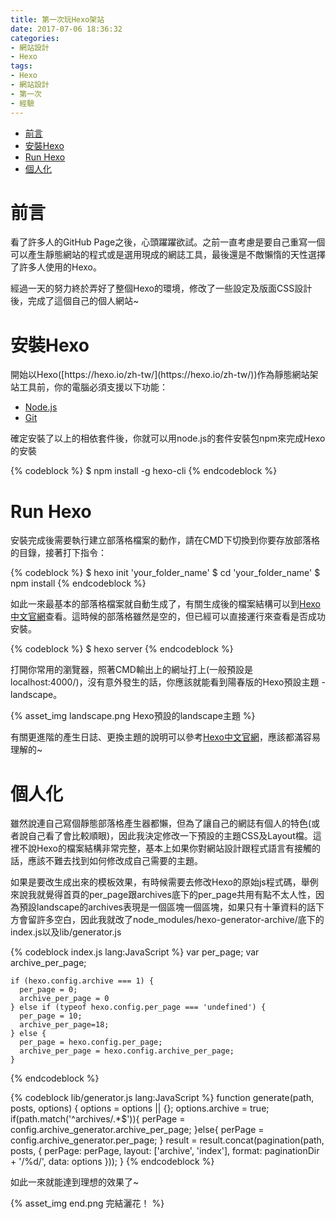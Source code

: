 ```yaml
---
title: 第一次玩Hexo架站
date: 2017-07-06 18:36:32
categories:
- 網站設計
- Hexo
tags:
- Hexo
- 網站設計
- 第一次
- 經驗
---
```

<div class="post-toc-outer">
  <div class="post-toc">
    <ul>
      <li><a href="#header-0">前言</a></li>
      <li><a href="#header-1">安裝Hexo</a></li>
      <li><a href="#header-2">Run Hexo</a></li>
      <li><a href="#header-3">個人化</a></li>
    </ul>
  </div>
</div>
<h1 id="header-0">前言</h1>
看了許多人的GitHub Page之後，心頭躍躍欲試。之前一直考慮是要自己重寫一個可以產生靜態網站的程式或是選用現成的網誌工具，最後還是不敵懶惰的天性選擇了許多人使用的Hexo。

經過一天的努力終於弄好了整個Hexo的環境，修改了一些設定及版面CSS設計後，完成了這個自己的個人網站~

<h1 id="header-1">安裝Hexo</h1>
開始以Hexo([https://hexo.io/zh-tw/](https://hexo.io/zh-tw/))作為靜態網站架站工具前，你的電腦必須支援以下功能：

- [Node.js](http://nodejs.org/)
- [Git](http://git-scm.com/)
<!--more-->

確定安裝了以上的相依套件後，你就可以用node.js的套件安裝包npm來完成Hexo的安裝

{% codeblock %}
   $ npm install -g hexo-cli
{% endcodeblock %}

<h1 id="header-2">Run Hexo</h1>
安裝完成後需要執行建立部落格檔案的動作，請在CMD下切換到你要存放部落格的目錄，接著打下指令：

{% codeblock %}
   $ hexo init 'your_folder_name'
   $ cd 'your_folder_name'
   $ npm install
{% endcodeblock %}

如此一來最基本的部落格檔案就自動生成了，有關生成後的檔案結構可以到[Hexo中文官網](https://hexo.io/zh-tw/docs/setup.html)查看。這時候的部落格雖然是空的，但已經可以直接運行來查看是否成功安裝。

{% codeblock %}
   $ hexo server
{% endcodeblock %}


打開你常用的瀏覽器，照著CMD輸出上的網址打上(一般預設是localhost:4000/)，沒有意外發生的話，你應該就能看到陽春版的Hexo預設主題 - landscape。

{% asset_img landscape.png Hexo預設的landscape主題 %}

有關更進階的產生日誌、更換主題的說明可以參考[Hexo中文官網](https://hexo.io/zh-tw/docs/setup.html)，應該都滿容易理解的~

<h1 id="header-3">個人化</h1>
雖然說連自己寫個靜態部落格產生器都懶，但為了讓自己的網誌有個人的特色(或者說自己看了會比較順眼)，因此我決定修改一下預設的主題CSS及Layout檔。這裡不說Hexo的檔案結構非常完整，基本上如果你對網站設計跟程式語言有接觸的話，應該不難去找到如何修改成自己需要的主題。

如果是要改生成出來的模板效果，有時候需要去修改Hexo的原始js程式碼，舉例來說我就覺得首頁的per_page跟archives底下的per_page共用有點不太人性，因為預設landscape的archives表現是一個區塊一個區塊，如果只有十筆資料的話下方會留許多空白，因此我就改了node_modules/hexo-generator-archive/底下的index.js以及lib/generator.js

{% codeblock index.js lang:JavaScript %}
	var per_page;
	var archive_per_page;
	
	if (hexo.config.archive === 1) {
	  per_page = 0;
	  archive_per_page = 0
	} else if (typeof hexo.config.per_page === 'undefined') {
	  per_page = 10;
	  archive_per_page=18;
	} else {
	  per_page = hexo.config.per_page;
	  archive_per_page = hexo.config.archive_per_page;
	}
{% endcodeblock %}

{% codeblock lib/generator.js lang:JavaScript %}
  function generate(path, posts, options) {
    options = options || {};
    options.archive = true;
    if(path.match('^archives/.*$')){
        perPage = config.archive_generator.archive_per_page;
    }else{
        perPage = config.archive_generator.per_page;
    }
    result = result.concat(pagination(path, posts, {
      perPage: perPage,
      layout: ['archive', 'index'],
      format: paginationDir + '/%d/',
      data: options
    }));
  }
{% endcodeblock %}

如此一來就能達到理想的效果了~

{% asset_img end.png 完結灑花！ %}
